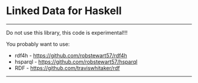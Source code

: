 # Linked Data for Haskell

---

Do not use this library, this code is experimental!!!

You probably want to use:
- rdf4h - https://github.com/robstewart57/rdf4h
- hsparql - https://github.com/robstewart57/hsparql
- RDF - https://github.com/traviswhitaker/rdf

---
